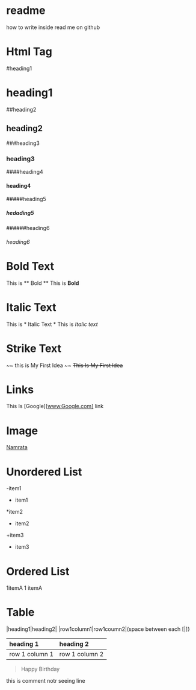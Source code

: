 # readme
how to write inside read me on github 

# Html Tag

#heading1                        
# heading1
##heading2  
## heading2
###heading3  
###  heading3 
####heading4 
#### heading4 
#####heading5 
##### hedading5
######heading6 
###### heading6

 # Bold Text
 This is ** Bold **
  This  is **Bold**
  
# Italic Text
This is * Italic Text *
This is *Italic text*

# Strike Text
~~ this is My First Idea ~~
~~This Is My First Idea~~

# Links 
This Is [Google][www.Google.com] link

# Image
[Namrata](https://upload.wikimedia.org/wikipedia/commons/e/e1/Wiki_Women_Camp_logo.svg)

# Unordered List
-item1
- item1

*item2
* item2

+item3
+ item3

# Ordered List
 1itemA
 1 itemA

 # Table
 |heading1|heading2|
 |row1column1|row1coumn2|(space between each [|]}
 
 | heading 1 | heading 2 | 
 |:----------| :----------|
 | row 1 column 1 | row 1 column 2 | 

 >Happy Birthday

<!--This is Comment -->
this is comment notr seeing line
